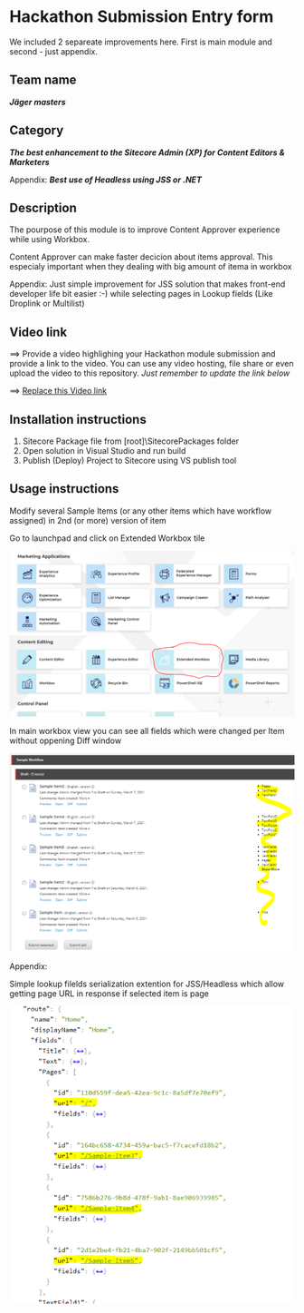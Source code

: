 # Hackathon Submission Entry form

We included 2 separeate improvements here. First is main module and second - just appendix.

## Team name
**_Jäger masters_**

## Category
**_The best enhancement to the Sitecore Admin (XP) for Content Editors & Marketers_**

Appendix:
**_Best use of Headless using JSS or .NET_**

## Description
The pourpose of this module is to improve Content Approver experience while using Workbox.

Content Approver can make faster decicion about items approval. This especialy important when they dealing with big amount of itema in workbox

Appendix:
Just simple improvement for JSS solution that makes front-end developer life bit easier :-) while selecting pages in Lookup fields (Like Droplink or Multilist)

## Video link
⟹ Provide a video highlighing your Hackathon module submission and provide a link to the video. You can use any video hosting, file share or even upload the video to this repository. _Just remember to update the link below_

⟹ [Replace this Video link](#video-link)

## Installation instructions

1. Sitecore Package file from [root]\SitecorePackages folder
2. Open solution in Visual Studio and run build
3. Publish (Deploy) Project to Sitecore using VS publish tool


## Usage instructions
Modify several Sample Items (or any other items which have workflow assigned) in 2nd (or more) version of item

Go to launchpad and click on Extended Workbox tile

![Launchpad](docs/images/ExtendedWorkbox.PNG "Launchpad")

In main workbox view you can see all fields which were changed per Item without oppening Diff window

![Workbox](docs/images/Workbox.PNG "Workbox")

Appendix:

Simple lookup filelds serialization extention for JSS/Headless which allow getting page URL in response if selected item is page

![LookupFieldsExtention](docs/images/LookupFieldsExtention.PNG "LookupFieldsExtention")
